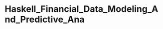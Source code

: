 Haskell_Financial_Data_Modeling_And_Predictive_Ana
==================================================
